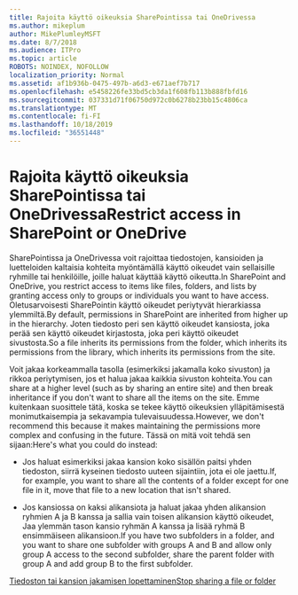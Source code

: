 ```yaml
---
title: Rajoita käyttö oikeuksia SharePointissa tai OneDrivessa
ms.author: mikeplum
author: MikePlumleyMSFT
ms.date: 8/7/2018
ms.audience: ITPro
ms.topic: article
ROBOTS: NOINDEX, NOFOLLOW
localization_priority: Normal
ms.assetid: af1b936b-0475-497b-a6d3-e671aef7b717
ms.openlocfilehash: e5458226fe33bd5cb3da1f608fb113b888fbfd16
ms.sourcegitcommit: 037331d71f06750d972c0b6278b23bb15c4806ca
ms.translationtype: MT
ms.contentlocale: fi-FI
ms.lasthandoff: 10/18/2019
ms.locfileid: "36551448"
---
```

# <a name="restrict-access-in-sharepoint-or-onedrive"></a><span data-ttu-id="ca5e0-102">Rajoita käyttö oikeuksia SharePointissa tai OneDrivessa</span><span class="sxs-lookup"><span data-stu-id="ca5e0-102">Restrict access in SharePoint or OneDrive</span></span>

<span data-ttu-id="ca5e0-103">SharePointissa ja OneDrivessa voit rajoittaa tiedostojen, kansioiden ja luetteloiden kaltaisia kohteita myöntämällä käyttö oikeudet vain sellaisille ryhmille tai henkilöille, joille haluat käyttää käyttö oikeutta.</span><span class="sxs-lookup"><span data-stu-id="ca5e0-103">In SharePoint and OneDrive, you restrict access to items like files, folders, and lists by granting access only to groups or individuals you want to have access.</span></span> <span data-ttu-id="ca5e0-104">Oletusarvoisesti SharePointin käyttö oikeudet periytyvät hierarkiassa ylemmiltä.</span><span class="sxs-lookup"><span data-stu-id="ca5e0-104">By default, permissions in SharePoint are inherited from higher up in the hierarchy.</span></span> <span data-ttu-id="ca5e0-105">Joten tiedosto peri sen käyttö oikeudet kansiosta, joka perää sen käyttö oikeudet kirjastosta, joka peri käyttö oikeudet sivustosta.</span><span class="sxs-lookup"><span data-stu-id="ca5e0-105">So a file inherits its permissions from the folder, which inherits its permissions from the library, which inherits its permissions from the site.</span></span>
  
<span data-ttu-id="ca5e0-106">Voit jakaa korkeammalla tasolla (esimerkiksi jakamalla koko sivuston) ja rikkoa periytymisen, jos et halua jakaa kaikkia sivuston kohteita.</span><span class="sxs-lookup"><span data-stu-id="ca5e0-106">You can share at a higher level (such as by sharing an entire site) and then break inheritance if you don't want to share all the items on the site.</span></span> <span data-ttu-id="ca5e0-107">Emme kuitenkaan suosittele tätä, koska se tekee käyttö oikeuksien ylläpitämisestä monimutkaisempia ja sekavampia tulevaisuudessa.</span><span class="sxs-lookup"><span data-stu-id="ca5e0-107">However, we don't recommend this because it makes maintaining the permissions more complex and confusing in the future.</span></span> <span data-ttu-id="ca5e0-108">Tässä on mitä voit tehdä sen sijaan:</span><span class="sxs-lookup"><span data-stu-id="ca5e0-108">Here's what you could do instead:</span></span>
  
- <span data-ttu-id="ca5e0-109">Jos haluat esimerkiksi jakaa kansion koko sisällön paitsi yhden tiedoston, siirrä kyseinen tiedosto uuteen sijaintiin, jota ei ole jaettu.</span><span class="sxs-lookup"><span data-stu-id="ca5e0-109">If, for example, you want to share all the contents of a folder except for one file in it, move that file to a new location that isn't shared.</span></span>
    
- <span data-ttu-id="ca5e0-110">Jos kansiossa on kaksi alikansiota ja haluat jakaa yhden alikansion ryhmien A ja B kanssa ja sallia vain toisen alikansion käyttö oikeudet, Jaa ylemmän tason kansio ryhmän A kanssa ja lisää ryhmä B ensimmäiseen alikansioon.</span><span class="sxs-lookup"><span data-stu-id="ca5e0-110">If you have two subfolders in a folder, and you want to share one subfolder with groups A and B and allow only group A access to the second subfolder, share the parent folder with group A and add group B to the first subfolder.</span></span>
    
[<span data-ttu-id="ca5e0-111">Tiedoston tai kansion jakamisen lopettaminen</span><span class="sxs-lookup"><span data-stu-id="ca5e0-111">Stop sharing a file or folder </span></span>](https://go.microsoft.com/fwlink/?linkid=2008861)
  

